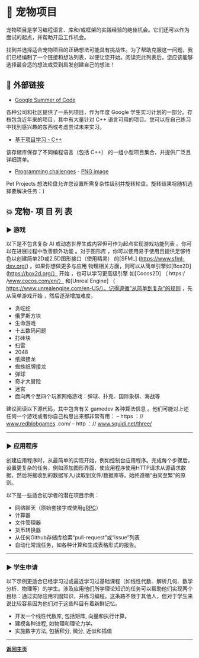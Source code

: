 # :telescope: 宠物项目

宠物项目是学习编程语言、库和/或框架的实践经验的绝佳机会。它们还可以作为面试的起点，并帮助开启工作机会。

找到并选择适合宠物项目的正确想法可能具有挑战性。为了帮助克服这一问题，我们已经编制了一个链接和想法列表，以便让您开始。阅读完此列表后，您应该能够选择最合适的想法或受到启发创建自己的想法！

## :arrows_counterclockwise: 外部链接

* [Google Summer of Code](https://summerofcode.withgoogle.com/archive)

各种公司和社区提供了一系列项目，作为年度 Google 学生实习计划的一部分。存档包含近年来的项目，其中有大量针对 C++ 语言可用的项目。您可以在自己练习中找到感兴趣的东西或考虑尝试未来实习。

* [基于项目学习 - C++](https://github.com/practical-tutorials/project-based-learning#cc)

该存储库保存了不同编程语言（包括 C++） 的一组小型项目集合，并提供广泛且详细清单。

* [Programming challenges](https://programming-challenges.jeremyjaydan.dev/) - [PNG image](https://programming-challenges.jeremyjaydan.dev/media/programming-challenges-v4.0.png)

Pet Projects 想法轮盘允许您设置所需复杂性级别并旋转轮盘。旋转结果将随机选择要解决任务：)


## :boom: 宠物- 项 目 列 表

### :arrow_forward: 游戏

以下是不包含复杂 AI 或动态世界生成内容但可作为起点实现游戏功能列表 。你可以在进展过程中改善额外功能 。对于图形库 ，你可以使用易于使用且提供足够特色以创建简单2D或2.5D图形接口（使用精灵） 的[SFML] (https://www.sfml-dev.org/) 。如果你想做更多与应用 物理相关方面，则可以从简单引擎如[Box2D] (https://box2d.org/） 开始 ，也可以学习更高级引擎 如[Cocos2D] （ https:/ /www.cocos.com/en/） 和[Unreal Engine] （ https://www.unrealengine.com/en-US/）。记得遵循“从简单到复杂”的规则 ，先从简单游戏开始 ，然后逐渐增加难度。

- 贪吃蛇
- 俄罗斯方块
- 生命游戏
- 十五数码问题
- 打砖块
- 扫雷 
- 2048 
- 纸牌接龙 
- 蜘蛛纸牌接龙 
- 弹球 
- 奇才大冒险  
- 迷宫  
- 面向两个至四个玩家网络游戏：弹球、扑克、国际象棋、海战等 

建议阅读以下源代码，其中包含有关 gamedev 各种算法信息 。他们可能对上述任何一个游戏或者你自己构思出来都非常有用：
– https ：// www.redblobgames .com/
– http ：// www.squidi.net/three/



---
### :arrow_forward: 应用程序

创建应用程序时，从最简单的实现开始，例如控制台应用程序。完成每个步骤后，设置更复杂的任务，例如添加图形界面、使应用程序使用HTTP请求从源请求数据，然后将接收到的数据写入/读取到文件/数据库等。始终遵循“由简至繁”的原则。

以下是一些适合初学者的潜在项目示例：

- 网络聊天（原始套接字或使用[gRPC](https://grpc.io/docs/languages/cpp/quickstart)）
- 计算器
- 文件管理器
- 货币转换器
- 从任何Github存储库检索“pull-request”或“issue”列表
- 自动化常规任务，如各种计算和生成表格形式的报告。

---

### :arrow_forward: 学生申请

以下示例更适合已经学习过或最近学习过基础课程（如线性代数、解析几何、数学分析、物理等）的学生。涉及应用他们所学理论知识的任务可以帮助他们实现两个目标：通过实际应用巩固知识，并练习编程。这条路不限于其他人，但对于学生来说比较容易因为他们对于这些科目有着新鲜记忆。

- 开发一个线性代数库, 包括矩阵, 向量和执行计算。
- 建模各种进程, 如物理和理论力学。
- 实施数字方法, 包括积分, 微分, 近似和插值

---

[**返回主页**](README.md)